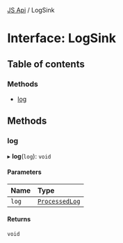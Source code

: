 [JS Api](../index.md) / LogSink

# Interface: LogSink

## Table of contents

### Methods

- [log](LogSink.md#log)

## Methods

### log

▸ **log**(`log`): `void`

#### Parameters

| Name | Type |
| :------ | :------ |
| `log` | [`ProcessedLog`](ProcessedLog.md) |

#### Returns

`void`
